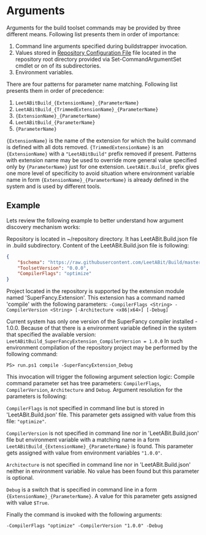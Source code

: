 # Arguments

Arguments for the build toolset commands may be provided by three different means. Following list presents them in order of importance:
1. Command line arguments specified during buildstrapper invocation.
1. Values stored in [Repository Configuration File](RepositoryConfigurationFile.md) file located in the repository root directory provided via Set-CommandArgumentSet cmdlet or on of its subdirectories.
1. Environment variables.

There are four patterns for parameter name matching. Following list presents them in order of precedence:
1. `LeetABitBuild_{ExtensionName}_{ParameterName}`
1. `LeetABitBuild_{TrimmedExtensionName}_{ParameterName}`
1. `{ExtensionName}_{ParameterName}`
1. `LeetABitBuild_{ParameterName}`
1. `{ParameterName}`

`{ExtensionName}` is the name of the extension for which the build command is defined with all dots removed. `{TrimmedExtensionName}` is an `{ExtensionName}` with a `"LeetABitBuild"` prefix removed if present. Patterns with extension name may be used to override more general value specified only by `{ParameterName}` just for one extension. `LeetABit.Build_` prefix gives one more level of specificity to avoid situation where environment variable name in form `{ExtensionName}_{ParameterName}` is already defined in the system and is used by different tools.

## Example

Lets review the following example to better understand how argument discovery mechanism works:

Repository is located in ~/repository directory. It has LeetABit.Build.json file in .build subdirectory.
Content of the LeetABit.Build.json file is following:

```json
{
    "$schema": "https://raw.githubusercontent.com/LeetABit/Build/master/schema/LeetABit.Build.schema.json",
    "ToolsetVersion": "0.0.0",
    "CompilerFlags": "optimize"
}
```

Project located in the repository is supported by the extension module named 'SuperFancy.Extension'. This extension has a command named 'compile' with the following parameters:
`-CompilerFlags <String> -CompilerVersion <String> [-Architecture <x86|x64>] [-Debug]`

Current system has only one version of the SuperFancy compiler installed - 1.0.0. Because of that there is a environment variable defined in the system that specified the available version: `LeetABitBuild_SuperFancyExtension_CompilerVersion = 1.0.0`
In such environment compilation of the repository project may be performed by the following command:

```PS> run.ps1 compile -SuperFancyExtension_Debug```

This invocation will trigger the following argument selection logic:
Compile command parameter set has tree parameters: `CompilerFlags`, `CompilerVersion`, `Architecture` and `Debug`. Argument resolution for the parameters is following:

`CompilerFlags` is not specified in command line but is stored in 'LeetABit.Build.json' file. This parameter gets assigned with value from this file: `"optimize"`.

`CompilerVersion` is not specified in command line nor in 'LeetABit.Build.json' file but environment variable with a matching name in a form `LeetABitBuild_{ExtensionName}_{ParameterName}` is found. This parameter gets assigned with value from environment variables `"1.0.0"`.

`Architecture` is not specified in command line nor in 'LeetABit.Build.json' neither in environment variable. No value has been found but this parameter is optional.

`Debug` is a switch that is specified in command line in a form `{ExtensionName}_{ParameterName}`. A value for this parameter gets assigned with value `$True`.

Finally the command is invoked with the following arguments:

```-CompilerFlags "optimize" -CompilerVersion "1.0.0" -Debug```
